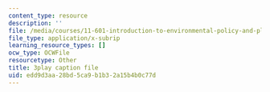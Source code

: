 ```yaml
---
content_type: resource
description: ''
file: /media/courses/11-601-introduction-to-environmental-policy-and-planning-fall-2016/edd9d3aa28bd5ca9b1b32a15b4b0c77d_lkq-QWxaxjw.vtt
file_type: application/x-subrip
learning_resource_types: []
ocw_type: OCWFile
resourcetype: Other
title: 3play caption file
uid: edd9d3aa-28bd-5ca9-b1b3-2a15b4b0c77d
---
```

